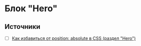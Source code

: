 # Блок "Hero"

## Источники
- [ ] [Как избавиться от position: absolute в CSS (раздел "Hero")](https://habr.com/ru/company/skillfactory/blog/589829/)
